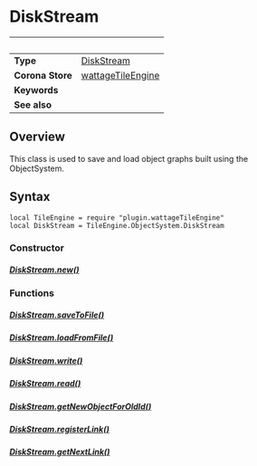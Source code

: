 # DiskStream

|                      | &nbsp;
| -------------------- | ---------------------------------------------------------------
| __Type__             | [DiskStream](type_diskStream.markdown)
| __Corona Store__     | [wattageTileEngine](http://store.coronalabs.com/plugin/wattageTileEngine)
| __Keywords__         |
| __See also__         |

## Overview
This class is used to save and load object graphs built using the
ObjectSystem.

## Syntax

	local TileEngine = require "plugin.wattageTileEngine"
	local DiskStream = TileEngine.ObjectSystem.DiskStream

### Constructor

##### [DiskStream.new()](new.markdown)

### Functions

##### [DiskStream.saveToFile()](saveToFile.markdown)

##### [DiskStream.loadFromFile()](loadFromFile.markdown)

##### [DiskStream.write()](write.markdown)

##### [DiskStream.read()](read.markdown)

##### [DiskStream.getNewObjectForOldId()](getNewObjectForOldId.markdown)

##### [DiskStream.registerLink()](registerLink.markdown)

##### [DiskStream.getNextLink()](getNextLink.markdown)